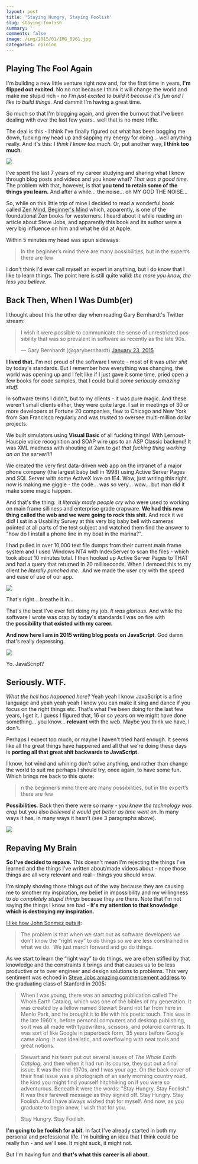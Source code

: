```yaml
---
layout: post
title: 'Staying Hungry, Staying Foolish'
slug: staying-foolish
summary: ''
comments: false
image: /img/2015/01/IMG_0961.jpg
categories: opinion
---
```


## Playing The Fool Again
I'm building a new little venture right now and, for the first time in years, <strong>I'm flipped out excited</strong>. No no not because I think it will change the world and make me stupid rich - no <em>I'm just excited to build it because it's fun and I like to build things</em>. And dammit I'm having a great time.

So much so that I'm blogging again, and given the burnout that I've been dealing with over the last few years.. well that is no mere trifle.

The deal is this - I think I've finally figured out what has been bogging me down, fucking my head up and sapping my energy for doing... well anything really. And it's this: <em>I think I know too much.</em> Or, put another way, <strong>I think too much</strong>.

![](https://blog.bigmachine.io/img/2015/01/IMG_1787.jpg)

I've spent the last 7 years of my career studying and sharing what I know through blog posts and videos and you know what? <em>That was a good time.</em> The problem with that, however, is that <strong>you tend to retain some of the things you learn.</strong> And after a while... the noise... oh MY GOD THE NOISE...

So, while on this little trip of mine I decided to read a wonderful book called [Zen Mind, Beginner's Mind](http://www.goodreads.com/book/show/402843.Zen_Mind_Beginner_s_Mind) which, apparently, is one of the foundational Zen books for westerners. I heard about it while reading an article about Steve Jobs, and apparently this book and its author were a very big influence on him and what he did at Apple.

Within 5 minutes my head was spun sideways:

> In the beginner’s mind there are many possibilities, but in the expert’s there are few

I don't think I'd ever call myself an expert in anything, but I do know that I like to learn things. The point here is still quite valid: *the more you know, the less you believe.*

## Back Then, When I Was Dumb(er)
I thought about this the other day when reading Gary Bernhardt's Twitter stream:

<blockquote class="twitter-tweet" lang="en">I wish it were possible to communicate the sense of unrestricted possibility that was so prevalent in software as recently as the late 90s.

— Gary Bernhardt (@garybernhardt) <a href="https://twitter.com/garybernhardt/status/558771376736055300">January 23, 2015</a></blockquote>
<script src="//platform.twitter.com/widgets.js" async="" charset="utf-8"></script>

**I lived that.** I'm not proud of the software I wrote - most of it was <em>utter shit</em> by today's standards. But I remember how everything was changing, the world was opening up and I felt like if I just gave it some time, pried open a few books for code samples, that I could build *some seriously amazing stuff.*

In software terms I didn't, but to my clients - it was pure magic. And these weren't small clients either, they were quite large. I sat in meetings of 30 or more developers at Fortune 20 companies, flew to Chicago and New York from San Francisco regularly and was trusted to oversee multi-million dollar projects.

We built simulators using <strong>Visual Basic </strong>of all fucking things! With Lernout-Hauspie voice recognition and SOAP wire ups to an ASP Classic backend! It was XML madness with shouting at 2am to <em>get that fucking thing working an on the server!!!! </em>

We created the very first data-driven web app on the intranet of a major phone company (the largest baby bell in 1998) using Active Server Pages and SQL Server with some ActiveX love on IE4. Wow, just writing this right now is making me giggle - the code... was so very... wow... but man did it make some magic happen.

And that's the thing:  it <em>literally made people cry</em> who were used to working on main frame silliness and enterprise grade crapware. <strong>We had this new thing called the web and we were going to rock this shit. </strong>And rock it we did! I sat in a Usability Survey at this very big baby bell with cameras pointed at all parts of the test subject and watched them find the answer to "how do I install a phone line in my boat in the marina?".

I had pulled in over 10,000 text file dumps from their current main frame system and I used Windows NT4 with IndexServer to scan the files - which took about 10 minutes total. I then hooked up Active Server Pages to THAT and had a query that returned in 20 milliseconds. When I demoed this to my client he <em>literally punched me. </em> And we made the user cry with the speed and ease of use of our app.

![](https://blog.bigmachine.io/img/2015/01/350opindexlocation.gif)

That's right... breathe it in...

That's the best I've ever felt doing my job. <em>It was glorious.</em> And while the software I wrote was crap by today's standards I was on fire with the <strong>possibility that existed with my career.</strong>

<strong>And now here I am in 2015 writing blog posts on JavaScript</strong>. God damn that's really depressing.

![](https://blog.bigmachine.io/img/2015/01/iceice.jpg)

Yo. JavaScript?


## Seriously. WTF.

*What the hell has happened here?* Yeah yeah I know JavaScript is a fine language and yeah yeah yeah I know you can make it sing and dance if you focus on the right things etc. That's what I've been doing for the last few years, I get it. I guess I figured that, 16 or so years on we might have done something... you know... <strong>relevant</strong> with the web. Maybe you think we have, I don't.

Perhaps I expect too much, or maybe I haven't tried hard enough. It seems like all the great things have happened and all that we're doing these days is <strong>porting all that great shit backwards to JavaScript.</strong>

I know, hot wind and whining don't solve anything, and rather than change the world to suit me perhaps I should try, once again, to have some fun. Which brings me back to this quote:

>n the beginner’s mind there are many possibilities, but in the expert’s there are few

<strong>Possibilities</strong>. Back then there were so many - <em>you knew the technology was crap</em> but you also <em>believed it would get better as time went on</em>. In many ways it has, in many ways it hasn't (see 3 paragraphs above).

![](https://blog.bigmachine.io/img/2015/01/Star_Child___from___2001___by_Lukasx.jpg)

## Repaving My Brain

<strong>So I've decided to repave. </strong>This doesn't mean I'm rejecting the things I've learned and the things I've written about/made videos about - nope those things are all very relevant and real - things you should know.

I'm simply shoving those things out of the way because they are causing me to smother my inspiration, my belief in impossibility and my willingness to <em>do completely stupid things</em> because they are there. Note that I'm not saying the things I know are bad - <strong>it's my attention to that knowledge which is destroying my inspiration.</strong>

[I like how John Sonmez puts it](http://simpleprogrammer.com/2012/07/23/when-being-good-is-bad):

> The problem is that when we start out as software developers we don’t know the “right way” to do things so we are less constrained in what we do.  We just march forward and go do things.

As we start to learn the “right way” to do things, we are often stifled by that knowledge and the constraints it brings and that causes us to be less productive or to over engineer and design solutions to problems.</blockquote>
This very sentiment was echoed in [Steve Jobs amazing commencement address](http://news.stanford.edu/news/2005/june15/jobs-061505.html) to the graduating class of Stanford in 2005:

> When I was young, there was an amazing publication called The Whole Earth Catalog</em>, which was one of the bibles of my generation. It was created by a fellow named Stewart Brand not far from here in Menlo Park, and he brought it to life with his poetic touch. This was in the late 1960's, before personal computers and desktop publishing, so it was all made with typewriters, scissors, and polaroid cameras. It was sort of like Google in paperback form, 35 years before Google came along: it was idealistic, and overflowing with neat tools and great notions.

> Stewart and his team put out several issues of <em>The Whole Earth Catalog</em>, and then when it had run its course, they put out a final issue. It was the mid-1970s, and I was your age. On the back cover of their final issue was a photograph of an early morning country road, the kind you might find yourself hitchhiking on if you were so adventurous. Beneath it were the words: "Stay Hungry. Stay Foolish." It was their farewell message as they signed off. Stay Hungry. Stay Foolish. And I have always wished that for myself. And now, as you graduate to begin anew, I wish that for you.

>Stay Hungry. Stay Foolish.

**I'm going to be foolish for a bit**. In fact I've already started in both my personal and professional life. I'm building an idea that I think could be really fun - and we'll see. It might suck, it might not.

But I'm having fun and **that's what this career is all about.**
